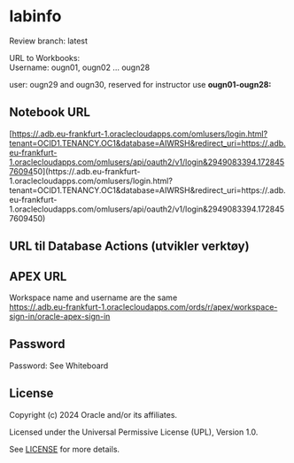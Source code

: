 # labinfo

Review branch: latest

URL to Workbooks:   
Username: ougn01, ougn02 ... ougn28  

user: ougn29 and ougn30, reserved for instructor use
**ougn01-ougn28:**  
## Notebook URL  
    
[[https://.adb.eu-frankfurt-1.oraclecloudapps.com/omlusers/login.html?tenant=OCID1.TENANCY.OC1&database=AIWRSH&redirect_uri=https://.adb.eu-frankfurt-1.oraclecloudapps.com/omlusers/api/oauth2/v1/login&2949083394.17284576094]([https://hikomo1xnp7z6id-iotws.adb.eu-frankfurt-1.oraclecloudapps.com/omlusers/login.html?tenant=OCID1.TENANCY.OC1..AAAAAAAAFLF2UASR2SHM5AG2YULP4GJY3AOQVWVVBCMVUK52FNDNKPS3BYRA&database=IOTWS&redirect_uri=https://hikomo1xnp7z6id-iotws.adb.eu-frankfurt-1.oraclecloudapps.com/omlusers/api/oauth2/v1/login&state=ORmQjp3IGL2w2T31upGSnjTL9KTrGraQPGviLh_Q3H4=.8106209135309381350.174673591459](https://hikomo1xnp7z6id-iotws.adb.eu-frankfurt-1.oraclecloudapps.com/omlusers/login.html?tenant=OCID1.TENANCY.OC1..AAAAAAAAFLF2UASR2SHM5AG2YULP4GJY3AOQVWVVBCMVUK52FNDNKPS3BYRA&database=IOTWS&redirect_uri=https://hikomo1xnp7z6id-iotws.adb.eu-frankfurt-1.oraclecloudapps.com/omlusers/api/oauth2/v1/login&state=ORmQjp3IGL2w2T31upGSnjTL9KTrGraQPGviLh_Q3H4=.8106209135309381350.1746735914598)8)50](https://.adb.eu-frankfurt-1.oraclecloudapps.com/omlusers/login.html?tenant=OCID1.TENANCY.OC1&database=AIWRSH&redirect_uri=https://.adb.eu-frankfurt-1.oraclecloudapps.com/omlusers/api/oauth2/v1/login&2949083394.1728457609450) 

## URL til Database Actions (utvikler verktøy)
[](https://.adb.eu-frankfurt-1.oraclecloudapps.com/ords/sql-developer?)

## APEX URL  
Workspace name and username are the same  
[https://.adb.eu-frankfurt-1.oraclecloudapps.com/ords/r/apex/workspace-sign-in/oracle-apex-sign-in](https://.adb.eu-frankfurt-1.oraclecloudapps.com/ords/r/apex/workspace-sign-in/oracle-apex-sign-in)  

## Password
Password: See Whiteboard

## License

Copyright (c) 2024 Oracle and/or its affiliates.

Licensed under the Universal Permissive License (UPL), Version 1.0.

See [LICENSE](https://github.com/oracle-devrel/technology-engineering/blob/main/LICENSE) for more details.

